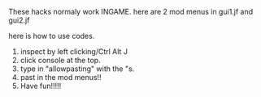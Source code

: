 These hacks normaly work INGAME. here are 2 mod menus in gui1.jf and gui2.jf

here is how to use codes.
1. inspect by left clicking/Ctrl Alt J
2. click console at the top.
3. type in "allowpasting" with the "s.
4. past in the mod menus!!
5. Have fun!!!!!
